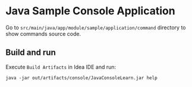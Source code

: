 # Java Sample Console Application

Go to `src/main/java/app/module/sample/application/command` directory to show commands source code.

## Build and run

Execute `Build Artifacts` in Idea IDE and run:

    java -jar out/artifacts/console/JavaConsoleLearn.jar help
